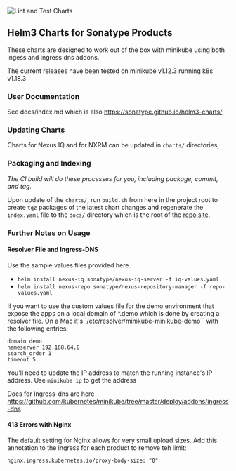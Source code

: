 ![Lint and Test Charts](https://github.com/sonatype/helm3-charts/workflows/Lint%20and%20Test%20Charts/badge.svg)

## Helm3 Charts for Sonatype Products

These charts are designed to work out of the box with minikube using both ingess and ingress dns addons.

The current releases have been tested on minikube v1.12.3 running k8s v1.18.3

### User Documentation

See docs/index.md which is also https://sonatype.github.io/helm3-charts/

### Updating Charts

Charts for Nexus IQ and for NXRM can be updated in `charts/` directories,

### Packaging and Indexing

*The CI build will do these processes for you, including package, commit, and tag.*

Upon update of the `charts/`, run `build.sh` from here in the project root to
create `tgz` packages of the latest chart changes and regenerate the `index.yaml`
file to the `docs/` directory which is the root of the 
[repo site](https://sonatype.github.io/helm3-charts/).

### Further Notes on Usage

#### Resolver File and Ingress-DNS

Use the sample values files provided here.

- `helm install nexus-iq sonatype/nexus-iq-server -f iq-values.yaml`
- `helm install nexus-repo sonatype/nexus-repository-manager -f repo-values.yaml`

If you want to use the custom values file for the demo environment that expose 
the apps on a local domain of *.demo which is done by creating a resolver file. 
On a Mac it's `/etc/resolver/minikube-minikube-demo`` with the following entries:

```
domain demo
nameserver 192.168.64.8
search_order 1
timeout 5
```

You'll need to update the IP address to match the running instance's IP address.
Use `minikube ip` to get the address

Docs for Ingress-dns are here
https://github.com/kubernetes/minikube/tree/master/deploy/addons/ingress-dns

#### 413 Errors with Nginx

The default setting for Nginx allows for very small upload sizes. Add this annotation to the ingress for each product to remove teh limit:

`nginx.ingress.kubernetes.io/proxy-body-size: "0"`
